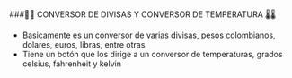 ###💱💱 CONVERSOR DE DIVISAS Y CONVERSOR DE TEMPERATURA 🌡️🌡️

- Basicamente es un conversor de varias divisas, pesos colombianos, dolares, euros, libras, entre otras
- Tiene un botón que los dirige a un conversor de temperaturas, grados celsius, fahrenheit y kelvin
